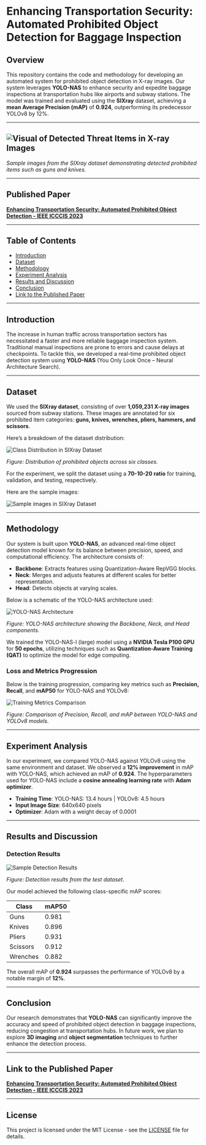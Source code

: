 # Enhancing Transportation Security: Automated Prohibited Object Detection for Baggage Inspection

## Overview

This repository contains the code and methodology for developing an automated system for prohibited object detection in X-ray images. Our system leverages **YOLO-NAS** to enhance security and expedite baggage inspections at transportation hubs like airports and subway stations. The model was trained and evaluated using the **SIXray** dataset, achieving a **mean Average Precision (mAP)** of **0.924**, outperforming its predecessor YOLOv8 by 12%.

---

## ![Visual of Detected Threat Items in X-ray Images](Images/result.jpg)

*Sample images from the SIXray dataset demonstrating detected prohibited items such as guns and knives.*

---

## Published Paper

**[Enhancing Transportation Security: Automated Prohibited Object Detection - IEEE ICCCIS 2023](https://yourpaperlink.com)**

---

## Table of Contents

- [Introduction](#introduction)
- [Dataset](#dataset)
- [Methodology](#methodology)
- [Experiment Analysis](#experiment-analysis)
- [Results and Discussion](#results-and-discussion)
- [Conclusion](#conclusion)
- [Link to the Published Paper](#link-to-the-published-paper)

---

## Introduction

The increase in human traffic across transportation sectors has necessitated a faster and more reliable baggage inspection system. Traditional manual inspections are prone to errors and cause delays at checkpoints. To tackle this, we developed a real-time prohibited object detection system using **YOLO-NAS** (You Only Look Once – Neural Architecture Search).

---

## Dataset

We used the **SIXray dataset**, consisting of over **1,059,231 X-ray images** sourced from subway stations. These images are annotated for six prohibited item categories: **guns, knives, wrenches, pliers, hammers, and scissors**.

Here’s a breakdown of the dataset distribution:

![Class Distribution in SIXray Dataset](Images/dataset2.jpg)

*Figure: Distribution of prohibited objects across six classes.*

For the experiment, we split the dataset using a **70-10-20 ratio** for training, validation, and testing, respectively.

Here are the sample images:


![Sample images in SIXray Dataset](Images/dataset.jpg)

---

## Methodology

Our system is built upon **YOLO-NAS**, an advanced real-time object detection model known for its balance between precision, speed, and computational efficiency. The architecture consists of:

- **Backbone**: Extracts features using Quantization-Aware RepVGG blocks.
- **Neck**: Merges and adjusts features at different scales for better representation.
- **Head**: Detects objects at varying scales.

Below is a schematic of the YOLO-NAS architecture used:

![YOLO-NAS Architecture](Images/arch.jpg)

*Figure: YOLO-NAS architecture showing the Backbone, Neck, and Head components.*

We trained the YOLO-NAS-l (large) model using a **NVIDIA Tesla P100 GPU** for **50 epochs**, utilizing techniques such as **Quantization-Aware Training (QAT)** to optimize the model for edge computing.

### Loss and Metrics Progression

Below is the training progression, comparing key metrics such as **Precision, Recall**, and **mAP50** for YOLO-NAS and YOLOv8:

![Training Metrics Comparison](Images/metrics.jpg)

*Figure: Comparison of Precision, Recall, and mAP between YOLO-NAS and YOLOv8 models.*

---

## Experiment Analysis

In our experiment, we compared YOLO-NAS against YOLOv8 using the same environment and dataset. We observed a **12% improvement** in mAP with YOLO-NAS, which achieved an mAP of **0.924**. The hyperparameters used for YOLO-NAS include a **cosine annealing learning rate** with **Adam optimizer**.

- **Training Time**: YOLO-NAS: 13.4 hours | YOLOv8: 4.5 hours
- **Input Image Size**: 640x640 pixels
- **Optimizer**: Adam with a weight decay of 0.0001

---

## Results and Discussion

### Detection Results

![Sample Detection Results](Images/result.jpg)

*Figure: Detection results from the test dataset.*

Our model achieved the following class-specific mAP scores:

| Class    | mAP50 |
|----------|-------|
| Guns     | 0.981 |
| Knives   | 0.896 |
| Pliers   | 0.931 |
| Scissors | 0.912 |
| Wrenches | 0.882 |

The overall mAP of **0.924** surpasses the performance of YOLOv8 by a notable margin of **12%**.



---

## Conclusion

Our research demonstrates that **YOLO-NAS** can significantly improve the accuracy and speed of prohibited object detection in baggage inspections, reducing congestion at transportation hubs. In future work, we plan to explore **3D imaging** and **object segmentation** techniques to further enhance the detection process.

---

## Link to the Published Paper

**[Enhancing Transportation Security: Automated Prohibited Object Detection - IEEE ICCCIS 2023](https://yourpaperlink.com)**

---


## License

This project is licensed under the MIT License - see the [LICENSE](LICENSE) file for details.
